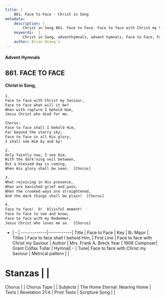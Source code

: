 ```yaml
---
title: |
    861. Face to Face - Christ in Song
metadata:
    description: |
        Christ in Song 861. Face to Face. Face to face with Christ my Saviour, Face to face what will it be? When with rapture I behold Him, Jesus Christ who died for me. Chorus: Face to face shall I behold Him, Far beyond the starry sky; Face to face in all His glory, I shall see Him by and by!
    keywords:  |
        Christ in Song, adventhymnals, advent hymnals, Face to Face, Face to face with Christ my Saviour. Face to face shall I behold Him,
    author: Brian Onang'o
---
```


#### Advent Hymnals
## 861. FACE TO FACE
####  Christ in Song,

```txt
1.
Face to face with Christ my Saviour,
Face to face what will it be?
When with rapture I behold Him,
Jesus Christ who died for me.

Chorus:
Face to face shall I behold Him,
Far beyond the starry sky;
Face to face in all His glory,
I shall see Him by and by!

2.
Only faintly now, I see Him,
With the dark'ning veil between,
But a blessed day is coming,
When His glory shall be seen.  [Chorus]

3.
What rejoicing in His presence,
When are banished grief and pain,
When the crooked ways are straightened,
And the dark things shall be plain!  [Chorus]

4.
Face to face!  O!  blissful moment!
Face to face to see and know;
Face to face with my Redeemer,
Jesus Christ who loves me so.  [Chorus]

```

- |   -  |
-------------|------------|
Title | Face to Face |
Key | B♭ Major |
Titles | Face to face shall I behold Him, |
First Line | Face to face with Christ my Saviour |
Author | Mrs. Frank A. Breck
Year | 1908
Composer| Grant Colfax Tullar |
Hymnal|  - |
Tune| Face to face with Christ my Saviour |
Metrical pattern | |
# Stanzas |  |
Chorus |  |
Chorus Type |  |
Subjects | The Home Eternal: Nearing Home |
Texts | Revelation 21:4 |
Print Texts | 
Scripture Song |  |
    
